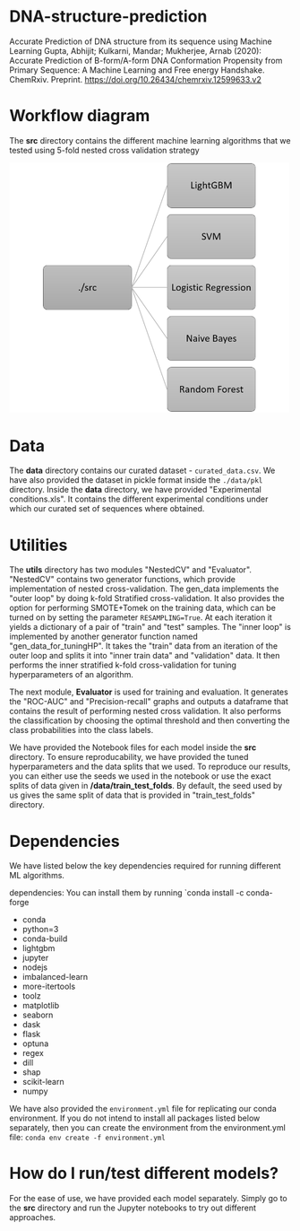 # DNA-structure-prediction
Accurate Prediction of DNA structure from its sequence using Machine Learning
Gupta, Abhijit; Kulkarni, Mandar; Mukherjee, Arnab (2020): Accurate Prediction of B-form/A-form DNA Conformation Propensity from Primary Sequence: A Machine Learning and Free energy Handshake. ChemRxiv. Preprint. https://doi.org/10.26434/chemrxiv.12599633.v2 

# Workflow diagram
The **src** directory contains the different machine learning algorithms that we tested using 5-fold nested cross validation strategy
<p align="left">
  <img src="workflow_diagram.png" width="500" title="hover text">
</p>


# Data 

The **data** directory contains our curated dataset - `curated_data.csv`. We have also provided the dataset in pickle format inside the `./data/pkl` directory. Inside the **data** directory, we have provided "Experimental conditions.xls". It contains the different experimental conditions under which our curated set of sequences where obtained. 

# Utilities 
The **utils** directory has two modules "NestedCV" and "Evaluator". "NestedCV" contains two generator functions, which provide implementation of nested cross-validation. The gen_data implements the "outer loop" by doing k-fold Stratified cross-validation. It also provides the option for performing SMOTE+Tomek on the training data, which can be turned on by setting the parameter `RESAMPLING=True`. At each iteration it yields a dictionary of a pair of "train" and "test" samples.
The "inner loop" is implemented by another generator function named "gen_data_for_tuningHP". It takes the "train" data from an iteration of the outer loop and splits it into "inner train data" and "validation" data. It then performs the inner stratified k-fold cross-validation for tuning hyperparameters of an algorithm. 

The next module, **Evaluator** is used for training and evaluation. It generates the "ROC-AUC" and "Precision-recall" graphs and outputs a dataframe that contains the result of performing nested cross validation. It also performs the classification by choosing the optimal threshold and then converting the class probabilities into the class labels.

We have provided the Notebook files for each model inside the **src** directory. To ensure reproducability, we have provided the tuned hyperparameters and the data splits that we used. To reproduce our results, you can either use the seeds we used in the notebook or use the exact splits of data given in **/data/train_test_folds**. By default, the seed used by us gives the same split of data that is provided in "train_test_folds" directory.

# Dependencies
We have listed below the key dependencies required for running different ML algorithms.

dependencies:
You can install them by running `conda install -c conda-forge <name-of-the-package>
  - conda
  - python=3
  - conda-build
  - lightgbm
  - jupyter
  - nodejs
  - imbalanced-learn
  - more-itertools
  - toolz
  - matplotlib
  - seaborn
  - dask
  - flask
  - optuna
  - regex
  - dill
  - shap
  - scikit-learn
  - numpy   

We have also provided the `environment.yml` file for replicating our conda environment. If you do not intend to install all packages listed below separately, then you can create the environment from the environment.yml file:
`conda env create -f environment.yml`

# How do I run/test different models? 

For the ease of use, we have provided each model separately. Simply go to the **src** directory and run the Jupyter notebooks to try out different approaches. 